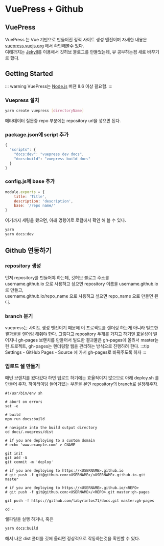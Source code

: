 # VuePress + Github

## VuePress

VuePress 는 Vue 기반으로 만들어진 정적 사이트 생성 엔진이며 자세한 내용은 [vuepress.vuejs.org](https://vuepress.vuejs.org/) 에서 확인해볼수 있다.  
여태까지는 [Jekyll](https://jekyllrb-ko.github.io/)를 이용해서 깃허브 블로그를 만들었는데, 뷰 공부하는겸 새로 바꾸기로 했다.  

## Getting Started
::: warning
VuePress는 [Node.js](https://nodejs.org/ko/) 버젼 8.6 이상 필요함.
:::  

### Vuepress 설치

```bash
yarn create vuepress [directoryName]
```
메타데이터 질문중 repo 부분에는 repository url을 넣으면 된다. 

### package.json에 script 추가
``` js
{
  "scripts": {
    "docs:dev": "vuepress dev docs",
    "docs:build": "vuepress build docs"
  }
}
```

### config.js에 base 추가
``` js
module.exports = {
    title: 'Title',
    description: 'description',
    base: '/repo name/'
}
```
여기까지 세팅을 했으면, 아래 명령어로 로컬에서 확인 해 볼 수 있다.

```bash
yarn
yarn docs:dev
```  

## Github 연동하기  

### repository 생성
먼저 repository를 만들어야 하는데, 깃허브 블로그 주소를  
username.github.io 으로 사용하고 싶으면 repository 이름을 username.github.io 로 만들고,  
username.github.io/repo_name 으로 사용하고 싶으면 repo_name 으로 만들면 된다.  

### branch 분기
vuepress는 사이트 생성 엔진이기 때문에 이 프로젝트를 렌더링 하는게 아니라 빌드한 결과물을 렌더링 해줘야 한다. 그렇다고 repository 두개를 가지고 하기엔 효율성이 떨어지니 gh-pages 브랜치를 만들어서 빌드한 결과물은 gh-pages에 올려서 master는 현 프로젝트, gh-pages는 렌더링할 웹을 관리하는 방식으로 진행하려 한다.
:::tip
Settings - GitHub Pages - Source 에 가서 gh-pages로 바꿔주도록 하자
:::  

### 업로드 쉘 만들기
매번 브렌치를 왔다갔다 하면 업로드 하기에는 효율적이지 않으므로 아래 deploy.sh 를 만들어 주자. 
 하이라이팅 들어가있는 부분을 본인 repository의 branch로 설정해주자.
```sh{25}
#!/usr/bin/env sh

# abort on errors
set -e

# build
npm run docs:build

# navigate into the build output directory
cd docs/.vuepress/dist

# if you are deploying to a custom domain
# echo 'www.example.com' > CNAME

git init
git add -A
git commit -m 'deploy'

# if you are deploying to https://<USERNAME>.github.io
# git push -f git@github.com:<USERNAME>/<USERNAME>.github.io.git master

# if you are deploying to https://<USERNAME>.github.io/<REPO>
# git push -f git@github.com:<USERNAME>/<REPO>.git master:gh-pages

git push -f https://github.com/labyrintos71/docs.git master:gh-pages

cd -
```

쉘파일을 실행 하거나, 혹은 
```sh
yarn docs:build
```
해서 나온 dist 폴더를 깃에 올리면 정상적으로 작동하는것을 확인할 수 있다.